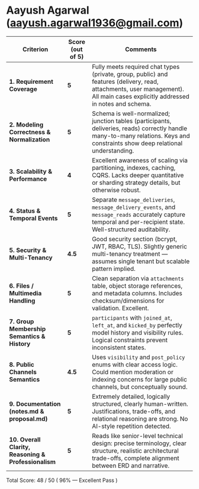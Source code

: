 # Aayush Agarwal (aayush.agarwal1936@gmail.com)

| **Criterion**                                        | **Score (out of 5)** | **Comments**                                                                                                                                                                   |
| ---------------------------------------------------- | -------------------- | ------------------------------------------------------------------------------------------------------------------------------------------------------------------------------ |
| **1. Requirement Coverage**                          | **5**                | Fully meets required chat types (private, group, public) and features (delivery, read, attachments, user management). All main cases explicitly addressed in notes and schema. |
| **2. Modeling Correctness & Normalization**          | **5**                | Schema is well-normalized; junction tables (participants, deliveries, reads) correctly handle many-to-many relations. Keys and constraints show deep relational understanding. |
| **3. Scalability & Performance**                     | **4**              | Excellent awareness of scaling via partitioning, indexes, caching, CQRS. Lacks deeper quantitative or sharding strategy details, but otherwise robust.                         |
| **4. Status & Temporal Events**                      | **5**                | Separate `message_deliveries`, `message_delivery_events`, and `message_reads` accurately capture temporal and per-recipient state. Well-structured auditability.               |
| **5. Security & Multi-Tenancy**                      | **4.5**              | Good security section (bcrypt, JWT, RBAC, TLS). Slightly generic multi-tenancy treatment — assumes single tenant but scalable pattern implied.                                 |
| **6. Files / Multimedia Handling**                   | **5**                | Clean separation via `attachments` table, object storage references, and metadata columns. Includes checksum/dimensions for validation. Excellent.                             |
| **7. Group Membership Semantics & History**          | **5**                | `participants` with `joined_at`, `left_at`, and `kicked_by` perfectly model history and visibility rules. Logical constraints prevent inconsistent states.                     |
| **8. Public Channels Semantics**                     | **4.5**              | Uses `visibility` and `post_policy` enums with clear access logic. Could mention moderation or indexing concerns for large public channels, but conceptually sound.            |
| **9. Documentation (notes.md & proposal.md)**        | **5**                | Extremely detailed, logically structured, clearly human-written. Justifications, trade-offs, and relational reasoning are strong. No AI-style repetition detected.             |
| **10. Overall Clarity, Reasoning & Professionalism** | **5**                | Reads like senior-level technical design: precise terminology, clear structure, realistic architectural trade-offs, complete alignment between ERD and narrative.              |


Total Score: 48 / 50 ( 96% — Excellent Pass ) 
